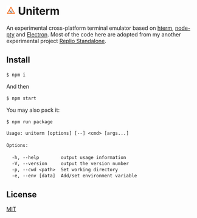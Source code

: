 <img src="icons/uniterm.png" width="24" height="24" alt="icon" /> Uniterm
=======

An experimental cross-platform terminal emulator based on [hterm](https://chromium.googlesource.com/apps/libapps/+/master/hterm), [node-pty](https://github.com/Tyriar/node-pty) and [Electron](https://electron.atom.io). Most of the code here are adopted from my another experimental project [Replio Standalone](https://github.com/JLChnToZ/replio/tree/standalone).

Install
-------
```bash
$ npm i
```
And then
```bash
$ npm start
```

You may also pack it:
```bash
$ npm run package
```

```
Usage: uniterm [options] [--] <cmd> [args...]

Options:

  -h, --help        output usage information
  -V, --version     output the version number
  -p, --cwd <path>  Set working directory
  -e, --env [data]  Add/set environment variable
```

License
-------
[MIT](LICENSE)
